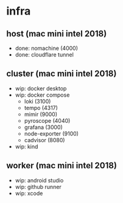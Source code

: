 # infra

## host (mac mini intel 2018)

- done: nomachine (4000)
- done: cloudflare tunnel

## cluster (mac mini intel 2018)

- wip:  docker desktop
- wip:  docker compose
	- loki (3100)
	- tempo (4317)
	- mimir (9000)
	- pyroscope (4040)
	- grafana (3000)
	- node-exporter (9100)
	- cadvisor (8080)
- wip:  kind

## worker (mac mini intel 2018)

- wip:  android studio
- wip:  github runner
- wip:  xcode
